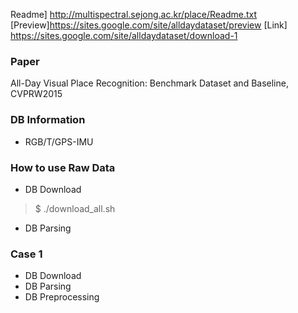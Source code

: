 
Readme] http://multispectral.sejong.ac.kr/place/Readme.txt
[Preview]https://sites.google.com/site/alldaydataset/preview
[Link] https://sites.google.com/site/alldaydataset/download-1

### Paper
All-Day Visual Place Recognition: Benchmark Dataset and Baseline, CVPRW2015

### DB Information
- RGB/T/GPS-IMU

### How to use Raw Data
- DB Download
> $ ./download_all.sh

- DB Parsing


### Case 1
- DB Download
- DB Parsing
- DB Preprocessing


